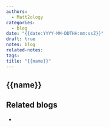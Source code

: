 ```yaml
---
authors:
  - Matt2ology
categories:
  - blog
date: "{{date:YYYY-MM-DDTHH:mm:ssZ}}"
draft: true
notes: blog
related-notes:
tags:
title: "{{name}}"
---
```


## {{name}}

<!-- [Propose edits or changes on GitHub](link to GitHub repo of file) -->

## Related blogs

<!-- [Related blog post]({{< ref "/post/blog/path_to_file.md" >}}) -->

-
